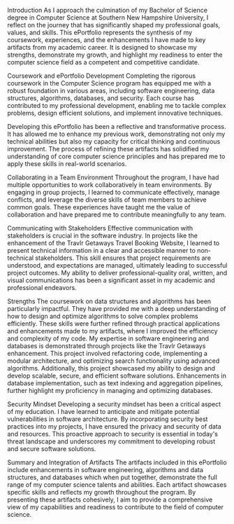 Introduction
As I approach the culmination of my Bachelor of Science degree in Computer Science at Southern New Hampshire University, I reflect on the journey that has significantly shaped my professional goals, values, and skills. This ePortfolio represents the synthesis of my coursework, experiences, and the enhancements I have made to key artifacts from my academic career. It is designed to showcase my strengths, demonstrate my growth, and highlight my readiness to enter the computer science field as a competent and competitive candidate.

Coursework and ePortfolio Development
Completing the rigorous coursework in the Computer Science program has equipped me with a robust foundation in various areas, including software engineering, data structures, algorithms, databases, and security. Each course has contributed to my professional development, enabling me to tackle complex problems, design efficient solutions, and implement innovative techniques.

Developing this ePortfolio has been a reflective and transformative process. It has allowed me to enhance my previous work, demonstrating not only my technical abilities but also my capacity for critical thinking and continuous improvement. The process of refining these artifacts has solidified my understanding of core computer science principles and has prepared me to apply these skills in real-world scenarios.

Collaborating in a Team Environment
Throughout the program, I have had multiple opportunities to work collaboratively in team environments. By engaging in group projects, I learned to communicate effectively, manage conflicts, and leverage the diverse skills of team members to achieve common goals. These experiences have taught me the value of collaboration and have prepared me to contribute meaningfully to any team.

Communicating with Stakeholders
Effective communication with stakeholders is crucial in the software industry. In projects like the enhancement of the Travlr Getaways Travel Booking Website, I learned to present technical information in a clear and accessible manner to non-technical stakeholders. This skill ensures that project requirements are understood, and expectations are managed, ultimately leading to successful project outcomes. My ability to deliver professional-quality oral, written, and visual communications has been a significant asset in my academic and professional endeavors.

Strengths
The coursework on data structures and algorithms has been particularly impactful. They have provided me with a deep understanding of how to design and optimize algorithms to solve complex problems efficiently. These skills were further refined through practical applications and enhancements made to my artifacts, where I improved the efficiency and complexity of my code. My expertise in software engineering and databases is demonstrated through projects like the Travlr Getaways enhancement. This project involved refactoring code, implementing a modular architecture, and optimizing search functionality using advanced algorithms. Additionally, this project showcased my ability to design and develop scalable, secure, and efficient software solutions. Enhancements in database implementation, such as text indexing and aggregation pipelines, further highlight my proficiency in managing and optimizing databases.

Security Mindset
Developing a security mindset has been a critical aspect of my education. I have learned to anticipate and mitigate potential vulnerabilities in software architecture. By incorporating security best practices into my projects, I have ensured the privacy and security of data and resources. This proactive approach to security is essential in today's threat landscape and underscores my commitment to developing robust and secure software solutions.

Summary and Integration of Artifacts
The artifacts included in this ePortfolio include enhancements in software engineering, algorithms and data structures, and databases which when put together, demonstrate the full range of my computer science talents and abilities. Each artifact showcases specific skills and reflects my growth throughout the program. By presenting these artifacts cohesively, I aim to provide a comprehensive view of my capabilities and readiness to contribute to the field of computer science.






